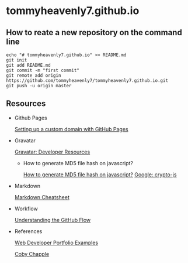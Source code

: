 # tommyheavenly7.github.io

## How to reate a new repository on the command line
```
echo "# tommyheavenly7.github.io" >> README.md
git init
git add README.md
git commit -m "first commit"
git remote add origin https://github.com/tommyheavenly7/tommyheavenly7.github.io.git
git push -u origin master
```
## Resources

* Github Pages

  [Setting up a custom domain with GitHub Pages](https://help.github.com/articles/setting-up-a-custom-domain-with-github-pages/)

* Gravatar

  [Gravatar: Developer Resources](http://en.gravatar.com/site/implement/)

  + How to generate MD5 file hash on javascript?

    [How to generate MD5 file hash on javascript?](http://stackoverflow.com/questions/14733374/how-to-generate-md5-file-hash-on-javascript)
    [Google: crypto-js](https://code.google.com/p/crypto-js/#MD5)

* Markdown

  [Markdown Cheatsheet](https://github.com/adam-p/markdown-here/wiki/Markdown-Cheatsheet)  

* Workflow

  [Understanding the GitHub Flow](https://guides.github.com/introduction/flow/)

* References

  [Web Developer Portfolio Examples](http://www.barryclark.co/portfolio-examples/)

  [Coby Chapple](http://cobyism.com/)
